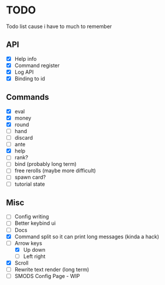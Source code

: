 # TODO
Todo list cause i have to much to remember

## API
- [x] Help info
- [x] Command register
- [x] Log API
- [x] Binding to id

## Commands
- [x] eval
- [x] money
- [x] round
- [ ] hand
- [ ] discard
- [ ] ante
- [x] help
- [ ] rank? 
- [ ] bind (probably long term)
- [ ] free rerolls (maybe more difficult)
- [ ] spawn card?
- [ ] tutorial state

## Misc
- [ ] Config writing
- [ ] Better keybind ui
- [ ] Docs
- [x] Command split so it can print long messages (kinda a hack)
- [ ] Arrow keys
    - [x] Up down
    - [ ] Left right
- [x] Scroll
- [ ] Rewrite text render (long term)
- [ ] SMODS Config Page - WIP